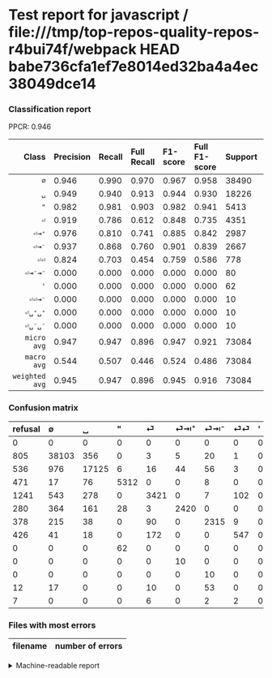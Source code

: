 # Test report for javascript / file:///tmp/top-repos-quality-repos-r4bui74f/webpack HEAD babe736cfa1ef7e8014ed32ba4a4ec38049dce14

### Classification report

PPCR: 0.946

| Class | Precision | Recall | Full Recall | F1-score | Full F1-score | Support | Full Support | PPCR |
|------:|:----------|:-------|:------------|:---------|:---------|:--------|:-------------|:-----|
| `∅` | 0.946| 0.990| 0.970| 0.967| 0.958| 38490| 39295| 0.980 |
| `␣` | 0.949| 0.940| 0.913| 0.944| 0.930| 18226| 18762| 0.971 |
| `"` | 0.982| 0.981| 0.903| 0.982| 0.941| 5413| 5884| 0.920 |
| `⏎` | 0.919| 0.786| 0.612| 0.848| 0.735| 4351| 5592| 0.778 |
| `⏎⇥⁺` | 0.976| 0.810| 0.741| 0.885| 0.842| 2987| 3267| 0.914 |
| `⏎⇥⁻` | 0.937| 0.868| 0.760| 0.901| 0.839| 2667| 3045| 0.876 |
| `⏎⏎` | 0.824| 0.703| 0.454| 0.759| 0.586| 778| 1204| 0.646 |
| `⏎⇥⁻⇥⁻` | 0.000| 0.000| 0.000| 0.000| 0.000| 80| 92| 0.870 |
| `'` | 0.000| 0.000| 0.000| 0.000| 0.000| 62| 62| 1.000 |
| `⏎⏎⇥⁻` | 0.000| 0.000| 0.000| 0.000| 0.000| 10| 17| 0.588 |
| `⏎␣⁺␣⁺` | 0.000| 0.000| 0.000| 0.000| 0.000| 10| 10| 1.000 |
| `⏎␣⁻␣⁻` | 0.000| 0.000| 0.000| 0.000| 0.000| 10| 10| 1.000 |
| `micro avg` | 0.947| 0.947| 0.896| 0.947| 0.921| 73084| 77240| 0.946 |
| `macro avg` | 0.544| 0.507| 0.446| 0.524| 0.486| 73084| 77240| 0.946 |
| `weighted avg` | 0.945| 0.947| 0.896| 0.945| 0.916| 73084| 77240| 0.946 |

### Confusion matrix

|refusal|  ∅| ␣| "| ⏎| ⏎⇥⁺| ⏎⇥⁻| ⏎⏎| '| ⏎␣⁺␣⁺| ⏎␣⁻␣⁻| ⏎⇥⁻⇥⁻| ⏎⏎⇥⁻| 
|:---|:---|:---|:---|:---|:---|:---|:---|:---|:---|:---|:---|:---|
|0 |0 |0 |0 |0 |0 |0 |0 |0 |0 |0 |0 |0 |
|805 |38103 |356 |0 |3 |5 |20 |1 |0 |2 |0 |0 |0 |
|536 |976 |17125 |6 |16 |44 |56 |3 |0 |0 |0 |0 |0 |
|471 |17 |76 |5312 |0 |0 |8 |0 |0 |0 |0 |0 |0 |
|1241 |543 |278 |0 |3421 |0 |7 |102 |0 |0 |0 |0 |0 |
|280 |364 |161 |28 |3 |2420 |0 |0 |0 |11 |0 |0 |0 |
|378 |215 |38 |0 |90 |0 |2315 |9 |0 |0 |0 |0 |0 |
|426 |41 |18 |0 |172 |0 |0 |547 |0 |0 |0 |0 |0 |
|0 |0 |0 |62 |0 |0 |0 |0 |0 |0 |0 |0 |0 |
|0 |0 |0 |0 |0 |10 |0 |0 |0 |0 |0 |0 |0 |
|0 |0 |0 |0 |0 |0 |10 |0 |0 |0 |0 |0 |0 |
|12 |17 |0 |0 |10 |0 |53 |0 |0 |0 |0 |0 |0 |
|7 |0 |0 |0 |6 |0 |2 |2 |0 |0 |0 |0 |0 |

### Files with most errors

| filename | number of errors|
|:----:|:-----|

<details>
    <summary>Machine-readable report</summary>
```json
{
  "cl_report": {"\"": {"f1-score": 0.9817946585343313, "precision": 0.9822485207100592, "recall": 0.9813412155920931, "support": 5413}, "\u0027": {"f1-score": 0.0, "precision": 0.0, "recall": 0.0, "support": 62}, "macro avg": {"f1-score": 0.5238570235462552, "precision": 0.544431965144844, "recall": 0.5065344372836948, "support": 73084}, "micro avg": {"f1-score": 0.9474440369985222, "precision": 0.9474440369985222, "recall": 0.9474440369985222, "support": 73084}, "weighted avg": {"f1-score": 0.9453106092168684, "precision": 0.9451588744542627, "recall": 0.9474440369985222, "support": 73084}, "\u2205": {"f1-score": 0.9674986669375111, "precision": 0.9460472738107061, "recall": 0.9899454403741231, "support": 38490}, "\u23ce": {"f1-score": 0.847621407333994, "precision": 0.9193765116904058, "recall": 0.78625603309584, "support": 4351}, "\u23ce\u21e5\u207a": {"f1-score": 0.88547383827296, "precision": 0.9762000806776926, "recall": 0.8101774355540676, "support": 2987}, "\u23ce\u21e5\u207b": {"f1-score": 0.9011288439081355, "precision": 0.9368676649129907, "recall": 0.8680164979377578, "support": 2667}, "\u23ce\u21e5\u207b\u21e5\u207b": {"f1-score": 0.0, "precision": 0.0, "recall": 0.0, "support": 80}, "\u23ce\u23ce": {"f1-score": 0.7586685159500693, "precision": 0.8237951807228916, "recall": 0.7030848329048843, "support": 778}, "\u23ce\u23ce\u21e5\u207b": {"f1-score": 0.0, "precision": 0.0, "recall": 0.0, "support": 10}, "\u23ce\u2423\u207a\u2423\u207a": {"f1-score": 0.0, "precision": 0.0, "recall": 0.0, "support": 10}, "\u23ce\u2423\u207b\u2423\u207b": {"f1-score": 0.0, "precision": 0.0, "recall": 0.0, "support": 10}, "\u2423": {"f1-score": 0.9440983516180607, "precision": 0.9486483492133836, "recall": 0.9395917919455723, "support": 18226}},
  "cl_report_full": {"\"": {"f1-score": 0.940843074743181, "precision": 0.9822485207100592, "recall": 0.902787219578518, "support": 5884}, "\u0027": {"f1-score": 0.0, "precision": 0.0, "recall": 0.0, "support": 62}, "macro avg": {"f1-score": 0.485911075500153, "precision": 0.544431965144844, "recall": 0.4460242465327066, "support": 77240}, "micro avg": {"f1-score": 0.9212500997844655, "precision": 0.9474440369985222, "recall": 0.8964655618850337, "support": 77240}, "weighted avg": {"f1-score": 0.9159195724024126, "precision": 0.944174376001921, "recall": 0.8964655618850337, "support": 77240}, "\u2205": {"f1-score": 0.9577107237561423, "precision": 0.9460472738107061, "recall": 0.969665351825932, "support": 39295}, "\u23ce": {"f1-score": 0.7346719639214002, "precision": 0.9193765116904058, "recall": 0.6117668097281831, "support": 5592}, "\u23ce\u21e5\u207a": {"f1-score": 0.8423250957187608, "precision": 0.9762000806776926, "recall": 0.7407407407407407, "support": 3267}, "\u23ce\u21e5\u207b": {"f1-score": 0.8393763596809283, "precision": 0.9368676649129907, "recall": 0.7602627257799671, "support": 3045}, "\u23ce\u21e5\u207b\u21e5\u207b": {"f1-score": 0.0, "precision": 0.0, "recall": 0.0, "support": 92}, "\u23ce\u23ce": {"f1-score": 0.5856531049250535, "precision": 0.8237951807228916, "recall": 0.4543189368770764, "support": 1204}, "\u23ce\u23ce\u21e5\u207b": {"f1-score": 0.0, "precision": 0.0, "recall": 0.0, "support": 17}, "\u23ce\u2423\u207a\u2423\u207a": {"f1-score": 0.0, "precision": 0.0, "recall": 0.0, "support": 10}, "\u23ce\u2423\u207b\u2423\u207b": {"f1-score": 0.0, "precision": 0.0, "recall": 0.0, "support": 10}, "\u2423": {"f1-score": 0.9303525832563698, "precision": 0.9486483492133836, "recall": 0.9127491738620617, "support": 18762}},
  "ppcr": 0.9461936820300363
}
```
</details>

